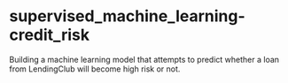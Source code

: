 # supervised_machine_learning-credit_risk
Building a machine learning model that attempts to predict whether a loan from LendingClub will become high risk or not.
